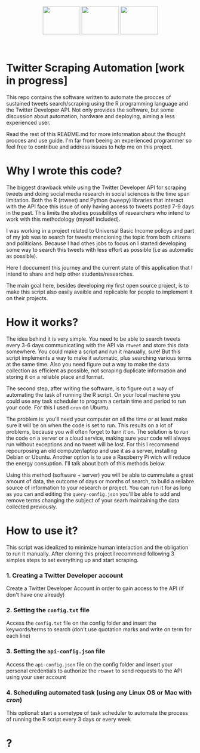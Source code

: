 <br>

<p align="center">
  <img src="https://elinux.org/images/c/cb/Raspberry_Pi_Logo.svg" width="100" height="75"/> 
  <img src="https://svgur.com/i/BW3.svg" width="100" height="75"/> 
  <img src="https://www.docker.com/sites/default/files/d8/2019-07/vertical-logo-monochromatic.png" width="100" height="75"/>
<p/>

<br>

# Twitter Scraping Automation [work in progress]

This repo contains the software written to automate the procces of sustained tweets search/scraping using the R programming language and the Twitter Developer API. Not only provides the software, but some discussion about automation, hardware and deploying, aiming a less experienced user.

Read the rest of this README.md for more information about the thought procces and use guide. I'm far from beeing an experienced programmer so feel free to contribue and address issues to help me on this project. 

# Why I wrote this code? 

The biggest drawback while using the Twitter Developer API for scraping tweets and doing social media research in social sciences is the time span limitation. Both the R (rtweet) and Python (tweepy) libraries that interact with the API face this issue of only having access to tweets posted 7-9 days in the past. This limits the studies possibilitys of researchers who intend to work with this methodology (myself included).

I was working in a project related to Universal Basic Income policys and part of my job was to search for tweets mencioning the topic from both citizens and politicians. Because I had othes jobs to focus on I started developing some way to search this tweets with less effort as possible (i.e as automatic as possible). 

Here I doccument this journey and the current state of this application that I intend to share and help other students/researches.

The main goal here, besides developing my first open source project, is to make this script also easily avaible and replicable for people to implement it on their projects.

# How it works? 

The idea behind it is very simple. You need to be able to search tweets every 3-6 days communicatiing with the API via `rtweet` and store this data somewhere. You could make a script and run it manually, sure! But this script implements a way to make it automatic, plus searching various terms at the same time. Also you need figure out a way to make the data collection as efficient as possible, not scraping duplicate information and storing it on a reliable place and format. 

The second step, after writing the software, is to figure out a way of automating the task of running the R script. On your local machine you could use any task scheduler to program a certain time and period to run your code. For this I used `cron` on Ubuntu. 

The problem is: you'll need your computer on all the time or at least make sure it will be on when the code is set to run. This results on a lot of problems, because you will often forget to turn it on. The solution is to run the code on a server or a cloud service, making sure your code will always run without exceptions and no tweet will be lost. For this I recommend repourposing an old computer/laptop and use it as a server, installing Debian or Ubuntu. Another option is to use a Raspberry Pi wich will reduce the energy consuption. I'll talk about both of this methods below. 

Using this method (software + server) you will be able to cummulate a great amount of data, the outcome of days or months of search, to build a reliabre source of information to your research or project. You can run it for as long as you can and editing the `query-config.json` you'll be able to add and remove terms changing the subject of your searh maintaining the data collected previously. 

# How to use it? 

This script was idealized to minimize human interaction and the obligation to run it manually. After cloning this project I recommend following 3 simples steps to set everything up and start scraping. 


### 1. Creating a Twitter Developer account

Create a Twitter Developer Account in order to gain access to the API (if don't have one already)

### 2. Setting the `config.txt` file

Access the `config.txt` file on the config folder and insert the keywords/terms to search (don't use quotation marks and write on term for each line)

### 3. Setting the `api-config.json` file 

Access the `api-config.json` file on the config folder and insert your personal credentials to authorize the `rtweet` to send requests to the API using your user account

### 4. Scheduling automated task (using any Linux OS or Mac with _cron_) 

This optional: start a sometype of task scheduler to automate the process of running the R script every 3 days or every week

# ? 
